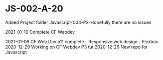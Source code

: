 # JS-002-A-20
Added Project folder Javascript-004-P2-Hopefully there are no issues

2021-01-10 Complete CF Webdev

2021-01-06 CF Web Dev p11 complete - Responsive web design - Flexbox
2020-12-29 Working on CF Webdev P3 tut
2020-12-26 New repo for Javascript
